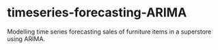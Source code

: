 # timeseries-forecasting-ARIMA
Modelling time series forecasting sales of furniture items in a superstore using ARIMA.
